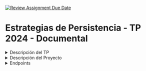 [![Review Assignment Due Date](https://classroom.github.com/assets/deadline-readme-button-22041afd0340ce965d47ae6ef1cefeee28c7c493a6346c4f15d667ab976d596c.svg)](https://classroom.github.com/a/QBnwEJ5z)
# Estrategias de Persistencia - TP 2024 - Documental

<details>
  <summary>Descripción del TP</summary>

### Descripción del Trabajo Práctico
Este trabajo práctico tiene como objetivo principal que los alumnos adquieran experiencia práctica en la implementación de las relaciones entre documentos en contexto de una API REST utilizando un ODM (Object-document mapping).

Uno de los criterios que se tiende a confundir es el término de bases de datos NoSQL con la ausencia de relaciones, pero la verdad es que muchas de las bases de datos NoSQL ya nos ofrecen funcionalidades que nos permiten tener cierto grado de relación entre los datos.

## Enfoques de relaciones en MongoDB

Las relaciones en MongoDB se pueden modelar en 2 enfoques diferentes: la relación incrustada o relación referenciada. La elección de estos enfoques dependerá del tipo de casuística a abordar y decisiones de modelamiento de datos.
> **Nota:** La elección está explicada en la descripción del proyecto.

## Relación incrustada

Relación que implica almacenar documentos secundarios incrustados dentro de un documento principal.

![Incrustada](./img/Incrustada.png)

## Relaciones referenciadas

Práctica de almacenar manualmente el campo \_id de un documento relacionado como referencia en otro documento. Esto implica que el desarrollador es responsable de mantener la coherencia de las referencias y realizar las consultas necesarias para obtener los detalles completos de los documentos relacionados.

![Referenciada](./img/Referenciada.png)

- API REST:
  Una API REST (Representational State Transfer) es un conjunto de reglas y convenciones para la creación de servicios web que permiten la comunicación entre sistemas. En este trabajo práctico, utilizaremos una API REST para exponer recursos y permitir operaciones CRUD (Create, Read, Update, Delete) sobre estos recursos.

- Enfoque Práctico:
  Los alumnos implementarán las relaciones ustilizando el enfoque que considen conveniente en cada caso en el contexto de una API REST utilizando un ODM específico, Mongoose. Se espera que los alumnos comprendan cómo definir modelos, establecer relaciones entre ellos y utilizar las capacidades del ODM para interactuar con la base de datos documental.

- Criterios de Evaluación:
  Se evaluará la precisión y completitud en la implementación de las asociaciones en la API REST, así como la funcionalidad completa del CRUD para los recursos expuestos por la API.

</details>
<details>
  <summary>Descripción del Proyecto</summary>
 
## Descripción del Proyecto

Se ha desarrollado un sistema interno de gestión de productos para una empresa de manufactura. La empresa fabrica una amplia gama de productos tecnológicos que requieren componentes específicos y son producidos por múltiples fabricantes asociados.

La problemática de la empresa por la que se decidió hacer este sistema es que el proceso de gestión de la información es manual y está descentralizado, lo que genera demoras y problemas en la producción.

Se decidió automatizar y centralizar estos datos mediante un sistema web eficiente que permita gestionar los productos, fabricantes y componentes de manera integrada.

## Información de la API a implementar

Se decidió implementar una base de datos **documental** utilizando como base el siguiente diagrama de entidad-relación (DER) diseñado para una base de datos relacional.

![DER](./img/DER.png)

#### Descripción del modelo DER

- Un **Producto** puede tener muchos fabricantes, y un **Fabricante** puede fabricar muchos productos.
- Un **Producto** puede tener muchos componentes, y un **Componente** puede formar parte de varios productos.

### Enfoque de relaciones en MongoDB implementado
Se eligió utilizar **relaciones referenciadas** debido a su mayor *flexibilidad* en escenarios con relaciones complejas entre entidades o en aquellos donde el volumen de datos asociados puede crecer significativamente.

En este caso, al usar **relaciones referenciadas**, solo es necesario actualizar el componente, fabricante o producto correspondiente, ya que la relación con el ítem asociado se ajustará automáticamente.

### Base de datos

El sistema utiliza el motor de base de datos **Mongo DB**.

*Se utilizó el archivo docker compose incluido en este proyecto para instanciar el motor de base de datos.*

## Instrucciones necesarias para correr la API.

Instalar las dependencias utilizadas en la API. Para esto hay que utilizar el comando: **npm install**.
Y luego utilizar el comando: **npm start**

*El proyecto cuenta con las dependencias de produccion y desarrollo necesarias de un proyecto node, por ejemplo:*

`npm i mongoose express`

`npm i -D nodemon`



  
## API

### Organización del código:
- El código está organizado en rutas, controllers y middleware utilizando la separación por recurso.
</details>


<details>
  <summary>Endpoints</summary>

### Endpoints
- Todas las peticiones que se realicen a la API deben ser enviadas en **localHost** con el **puerto 3000** que se encuentra por defecto, o modificarlo por variable de entorno.

### Ejemplos de cada recurso de la API con las diferentes respuestas:  


<details>
  <summary><img src = https://img.shields.io/badge/GET-5eaaf6> <b>/productos</b></summary>

---

***Descripción:*** Obtiene todos los productos. En caso de que no haya productos devuelve un array vacío.
    
**Respuesta:**
    
![200](https://img.shields.io/badge/200-OK-green)

```
[
 {
  "descripcion": null,
  "pathImg": null,
  "nombre": "Producto 1",
  "precio": 1500
 },
 {
  "descripcion": null,
  "pathImg": null,
  "nombre": "Producto 2",
  "precio": 3000
 }
]
```
</details>
  

<details>
  <summary><img src = https://img.shields.io/badge/GET-5eaaf6> <b>/productos/:id</b></summary>

---

***Descripción:*** Obtiene el producto identificado con el id que se le pase en el recurso. En caso de que ese producto no se encuentre devuelve un mensaje de error.
    
**Respuestas:**
    
![200](https://img.shields.io/badge/200-OK-green)

```
{
  "descripcion": null,
  "pathImg": null,
  "nombre": "Producto 1",
  "precio": 1500
}
```
---
![404](https://img.shields.io/badge/404-Not_Found-red)

```
{
  "error": "Producto no encontrado"
}
```
</details>


<details>
  <summary><img src = https://img.shields.io/badge/POST-47c68c> <b>/productos</b></summary>

---

***Descripción:*** Crea un producto. En caso de pasar mal algún dato lanza un mensaje de error indicando cuál es el error.
    
**Respuestas:**
    
![201](https://img.shields.io/badge/201-Created-green)

```
{ message: "Producto creado correctamente" }
```
---
![400](https://img.shields.io/badge/400-Bad_Request-red)

```
{
    "errores": [
        {
            "atributo": "precio",
            "error": "El precio del producto debe ser mayor a 0"
        }
    ]
}
```
</details>


<details>
  <summary><img src = https://img.shields.io/badge/PUT-f49c2f> <b>/productos/:id</b></summary>

---

***Descripción:*** Modifica los datos del producto identificado con el id que se le pase en el recurso. En caso de que ese producto no se encuentre o se pase mal algún dato, devuelve un mensaje de error indicando cuál es el error.
    
**Respuestas:**
    
![200](https://img.shields.io/badge/200-OK-green)

```
{
    "message": "Producto actualizado correctamente"
}
```
---
![400](https://img.shields.io/badge/400-Bad_Request-red)

```
{
    "errores": [
        {
            "atributo": "precio",
            "error": "El precio del producto debe ser un número"
        }
    ]
}
```
---
![404](https://img.shields.io/badge/404-Not_Found-red)

```
{
    "error": "Producto no encontrado"
}
```
</details>


<details>
  <summary><img src = https://img.shields.io/badge/DELETE-f13c3c> <b>/productos/:id</b></summary>

---

***Descripción:*** Borra el producto identificado con el id que se le pase en el recurso. En caso de que ese producto no se encuentre o no se pueda eliminar, devuelve un mensaje de error.
    
**Respuestas:**
    
![200](https://img.shields.io/badge/200-OK-green)

```
{ message: "Producto eliminado correctamente" }
```
---
![404](https://img.shields.io/badge/404-Not_Found-red)

```
{ message: "Producto no encontrado" }
```

--- 
![500](https://img.shields.io/badge/500-Internal_Server_Error-red)

```
{
    "error": "No es posible eliminar el Producto, ya que poseé asociaciones"
}
```
</details>


<details>
  <summary><img src = https://img.shields.io/badge/POST-47c68c> <b>/productos/:id/fabricantes</b></summary>

---

***Descripción:*** Crea la asociación del producto identificado con el id que se le pase en el recurso con 1 o N fabricantes.
    
**Respuestas:**
    
![201](https://img.shields.io/badge/201-Created-green)

```
{ message: "Fabricantes asociados al producto" }
```
---
![404](https://img.shields.io/badge/404-Not_Found-red)

```
{
    "errores": [
        {
            "atributo": "precio",
            "error": "El precio del producto debe ser mayor a 0"
        }
    ]
}
```

--- 
![400](https://img.shields.io/badge/400-Bad_Request-red)

```
{
    "errores": [
        {
            "atributo": 0,
            "error": "\"[0].id\" must be a string"
        }
    ]
}
```
</details>


<details>
  <summary><img src = https://img.shields.io/badge/GET-5eaaf6> <b>/productos/:id/fabricantes</b></summary>

---

***Descripción:*** Obtiene todos los fabricantes del producto identificado con el id que se le pase en el recurso.
    
**Respuestas:**
    
![200](https://img.shields.io/badge/200-OK-green)

```
{
    "descripcion": null,
    "pathImg": null,
    "nombre": "Producto 76",
    "precio": 342,
    "fabricante": [
        {
            "pathImgPerfil": null,
            "nombre": "Fabricante 1",
            "direccion": "Direccion 444",
            "numeroContacto": "011 223-4342"
        }
    ]
}
```
---
![404](https://img.shields.io/badge/404-Not_Found-red)

```
{
    "error": "Producto no encontrado"
}
```

</details>


<details>
  <summary><img src = https://img.shields.io/badge/POST-47c68c> <b>/productos/:id/componentes</b></summary>

---

***Descripción:*** Crea la asociación del producto identificado con el id que se le pase en el recurso, con 1 o N componentes.
    
**Respuestas:**
    
![201](https://img.shields.io/badge/201-Created-green)

```
{
    "message": "Componentes asociados al producto"
}
```
---
![404](https://img.shields.io/badge/404-Not_Found-red)

```
{
    "error": "Producto no encontrado"
}
```

---
![400](https://img.shields.io/badge/400-Bad_Request-red)

```
{
    "errores": [
        {
            "atributo": 0,
            "error": "\"[0].id\" must be a string"
        }
    ]
}
```
</details>


<details>
  <summary><img src = https://img.shields.io/badge/GET-5eaaf6> <b>/productos/:id/componentes</b></summary>

---

***Descripción:*** Obtiene todos los componentes del producto identificado con el id que se le pase en el recurso.
    
**Respuestas:**
    
![200](https://img.shields.io/badge/200-OK-green)

```
{
    "descripcion": null,
    "pathImg": null,
    "nombre": "Producto 76",
    "precio": 342,
    "componentes": [
        {
        "nombre": "Componente 1",
        "descripcion": "descripcion del componente"
    }
    ]
}
```
---
![404](https://img.shields.io/badge/404-Not_Found-red)

```
{
    "error": "Producto no encontrado"
}
```

</details>


<details>
  <summary><img src = https://img.shields.io/badge/GET-5eaaf6> <b>/fabricantes</b></summary>

---

***Descripción:*** Obtiene todos los fabricantes. En caso de que no haya fabricantes devuelve un array vacío.
    
**Respuesta:**
    
![200](https://img.shields.io/badge/200-OK-green)

```
[
 {
  "pathImgPerfil": null,
  "nombre": "Fabricante 1",
  "direccion": "Direccion 444",
  "numeroContacto": "011 223-4342"
 },
 {
  "pathImgPerfil": null,
  "nombre": "Fabricante 2",
  "direccion": "Direccion 1345",
  "numeroContacto": "011 9900-8954"
 }
]
```
</details>



<details>
  <summary><img src = https://img.shields.io/badge/GET-5eaaf6> <b>/fabricantes/:id</b></summary>

---

***Descripción:*** Obtiene el fabricante identificado con el id que se le pase en el recurso. En caso de que ese fabricante no se encuentre devuelve un mensaje de error.
    
**Respuestas:**
    
![200](https://img.shields.io/badge/200-OK-green)

```
{
  "pathImgPerfil": null,
  "nombre": "Fabricante 1",
  "direccion": "Direccion 444",
  "numeroContacto": "011 223-4342"
 }
```
---
![404](https://img.shields.io/badge/404-Not_Found-red)

```
{
  "error": "Fabricante no encontrado"
}
```
</details>


<details>
  <summary><img src = https://img.shields.io/badge/POST-47c68c> <b>/fabricantes</b></summary>

---

***Descripción:*** Crea un fabricante. En caso de pasar mal algún dato lanza un mensaje de error indicando cuál es el error.
    
**Respuestas:**
    
![201](https://img.shields.io/badge/201-Created-green)

```
{ message: "Fabricante creado correctamente" }
```
---
![400](https://img.shields.io/badge/400-Bad_Request-red)

```
{
    "errores": [
        {
            "atributo": "nombre",
            "error": "El nombre del fabricante es obligatorio"
        }
    ]
}
```
</details>



<details>
  <summary><img src = https://img.shields.io/badge/PUT-f49c2f> <b>/fabricantes/:id</b></summary>

---

***Descripción:*** Modifica los datos del fabricante identificado con el id que se le pase en el recurso. En caso de que ese fabricante no se encuentre o se pase mal algún dato, devuelve un mensaje de error indicando cuál es el error.
    
**Respuestas:**
    
![200](https://img.shields.io/badge/200-OK-green)

```
{
    "message": "Fabricante actualizado correctamente"
}
```
---
![400](https://img.shields.io/badge/400-Bad_Request-red)

```
{
    "errores": [
        {
            "atributo": "numeroContacto",
            "error": "\"numeroContacto\" must be a string"
        }
    ]
}
```
---
![404](https://img.shields.io/badge/404-Not_Found-red)

```
{
    "error": "Fabricante no encontrado"
}
```
</details>



<details>
  <summary><img src = https://img.shields.io/badge/DELETE-f13c3c> <b>/fabricantes/:id</b></summary>

---

***Descripción:*** Borra el fabricante identificado con el id que se le pase en el recurso. En caso de que ese fabricante no se encuentre o no se pueda eliminar, devuelve un mensaje de error.
    
**Respuestas:**
    
![200](https://img.shields.io/badge/200-OK-green)

```
{ message: "Fabricante eliminado correctamente" }
```
---
![404](https://img.shields.io/badge/404-Not_Found-red)

```
{ message: "Fabricante no encontrado" }
```

--- 
![500](https://img.shields.io/badge/500-Internal_Server_Error-red)

```
{
    "error": "No es posible eliminar el Fabricante, ya que poseé asociaciones"
}
```
</details>


<details>
  <summary><img src = https://img.shields.io/badge/GET-5eaaf6> <b>/fabricantes/:id/productos</b></summary>

---

***Descripción:*** Obtiene todos los productos del fabricante identificado con el id que se le pase en el recurso.
    
**Respuestas:**
    
![200](https://img.shields.io/badge/200-OK-green)

```
{
    "pathImgPerfil": null,
    "nombre": "Fabricante 1",
    "direccion": "Direccion 444",
    "numeroContacto": "011 223-4342",
    "productos": [
        {
            "descripcion": null,
            "pathImg": null,
            "nombre": "Producto 76",
            "precio": 342
        }
    ]
}
```
---
![404](https://img.shields.io/badge/404-Not_Found-red)

```
{
    "error": "Fabricante no encontrado"
}
```

</details>
  

<details>
  <summary><img src = https://img.shields.io/badge/GET-5eaaf6> <b>/componentes</b></summary>

---

***Descripción:*** Obtiene todos los componentes. En caso de que no haya componentes devuelve un array vacío.
    
**Respuesta:**
    
![200](https://img.shields.io/badge/200-OK-green)

```
[
 {
  "nombre": "Componente 1",
  "descripcion": "descripcion del componente"
 },
 {
  "nombre": "Componente 2",
  "descripcion": "descripcion del componente 2"
 }
]
```
</details>


<details>
  <summary><img src = https://img.shields.io/badge/GET-5eaaf6> <b>/componentes/:id</b></summary>

---

***Descripción:*** Obtiene el componente identificado con el id que se le pase en el recurso. En caso de que ese componente no se encuentre devuelve un mensaje de error.
    
**Respuestas:**
    
![200](https://img.shields.io/badge/200-OK-green)

```
{
  "nombre": "Componente 1",
  "descripcion": "descripcion del componente"
 }
```
---
![404](https://img.shields.io/badge/404-Not_Found-red)

```
{
  "error": "Componente no encontrado"
}
```
</details>


<details>
  <summary><img src = https://img.shields.io/badge/POST-47c68c> <b>/componentes</b></summary>

---

***Descripción:*** Crea un componente. En caso de pasar mal algún dato lanza un mensaje de error indicando cuál es el error.
    
**Respuestas:**
    
![201](https://img.shields.io/badge/201-Created-green)

```
{ message: "Componente creado correctamente" }
```
---
![400](https://img.shields.io/badge/400-Bad_Request-red)

```
{
    "errores": [
        {
            "atributo": "nombre",
            "error": "El nombre del componente es obligatorio"
        }
    ]
}
```
</details>


<details>
  <summary><img src = https://img.shields.io/badge/PUT-f49c2f> <b>/componentes/:id</b></summary>

---

***Descripción:*** Modifica los datos de el componente identificado con el id que se le pase en el recurso. En caso de que ese componente no se encuentre o se pase mal algún dato, devuelve un mensaje de error indicando cuál es el error.
    
**Respuestas:**
    
![200](https://img.shields.io/badge/200-OK-green)

```
{
    "message": "Componente actualizado correctamente"
}
```
---
![400](https://img.shields.io/badge/400-Bad_Request-red)

```
{
    "errores": [
        {
            "atributo": "nombre",
            "error": "El nombre del componente no puede estar vacío"
        }
    ]
}
```
---
![404](https://img.shields.io/badge/404-Not_Found-red)

```
{
    "error": "Componente no encontrado"
}
```
</details>


<details>
  <summary><img src = https://img.shields.io/badge/DELETE-f13c3c> <b>/componentes/:id</b></summary>

---

***Descripción:*** Borra el componente identificado con el id que se le pase en el recurso. En caso de que ese componente no se encuentre o no se pueda eliminar, devuelve un mensaje de error.
    
**Respuestas:**
    
![200](https://img.shields.io/badge/200-OK-green)

```
{ message: "Componente eliminado correctamente" }
```
---
![404](https://img.shields.io/badge/404-Not_Found-red)

```
{ message: "Componente no encontrado" }
```

--- 
![500](https://img.shields.io/badge/500-Internal_Server_Error-red)

```
{
    "error": "No es posible eliminar el Componente, ya que poseé asociaciones"
}
```
</details>



<details>
  <summary><img src = https://img.shields.io/badge/GET-5eaaf6> <b>/componentes/:id/productos</b></summary>

---

***Descripción:*** Obtiene todos los productos del componente identificado con el id que se le pase en el recurso.
    
**Respuestas:**
    
![200](https://img.shields.io/badge/200-OK-green)

```
{
    "nombre": "Componente 1",
    "descripcion": "descripcion del componente",
    "productos": [
        {
            "descripcion": null,
            "pathImg": null,
            "nombre": "Producto 76",
            "precio": 342
        }
    ]
}
```
---
![404](https://img.shields.io/badge/404-Not_Found-red)

```
{
    "error": "Componente no encontrado"
}
```

</details>

</details>
